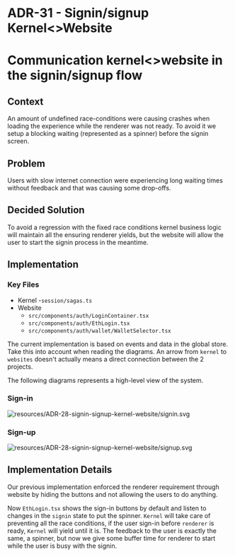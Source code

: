 # ADR-31 - Signin/signup Kernel<>Website

# Communication kernel<>website in the signin/signup flow

## Context
An amount of undefined race-conditions were causing crashes when loading the experience while the renderer was not ready. To avoid it we setup a blocking waiting (represented as a spinner) before the signin screen.

## Problem
Users with slow internet connection were experiencing long waiting times without feedback and that was causing some drop-offs.

## Decided Solution
To avoid a regression with the fixed race conditions kernel business logic will maintain all the ensuring renderer yields, but the website will allow the user to start the signin process in the meantime.

## Implementation

### Key Files
- Kernel
  -`session/sagas.ts`
- Website
    - `src/components/auth/LoginContainer.tsx`
    - `src/components/auth/EthLogin.tsx`
    - `src/components/auth/wallet/WalletSelector.tsx`

The current implementation is based on events and data in the global store. Take this into account when reading the diagrams.
An arrow from `kernel` to `websites` doesn't actually means a direct connection between the 2 projects.

The following diagrams represents a high-level view of the system.
### Sign-in
  ![resources/ADR-28-signin-signup-kernel-website/signin.svg](resources/ADR-28-signin-signup-kernel-website/signin.svg)

### Sign-up
  ![resources/ADR-28-signin-signup-kernel-website/signup.svg](resources/ADR-28-signin-signup-kernel-website/signup.svg)

## Implementation Details
Our previous implementation enforced the renderer requirement through website by hiding the buttons and not allowing the users to do anything. 

Now `EthLogin.tsx` shows the sign-in buttons by default and listen to changes in the `signin` state to put the spinner. `Kernel` will take care of preventing all the race conditions, if the user sign-in before `renderer` is ready, `Kernel` will yield until it is. The feedback to the user is exactly the same, a spinner, but now we give some buffer time for renderer to start while the user is busy with the signin.

